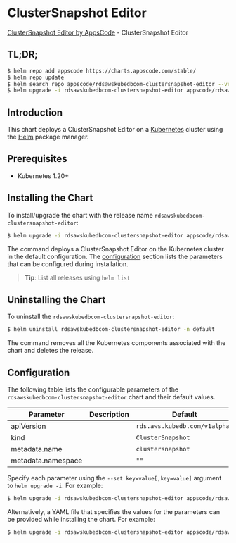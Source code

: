 # ClusterSnapshot Editor

[ClusterSnapshot Editor by AppsCode](https://appscode.com) - ClusterSnapshot Editor

## TL;DR;

```bash
$ helm repo add appscode https://charts.appscode.com/stable/
$ helm repo update
$ helm search repo appscode/rdsawskubedbcom-clustersnapshot-editor --version=v0.14.0
$ helm upgrade -i rdsawskubedbcom-clustersnapshot-editor appscode/rdsawskubedbcom-clustersnapshot-editor -n default --create-namespace --version=v0.14.0
```

## Introduction

This chart deploys a ClusterSnapshot Editor on a [Kubernetes](http://kubernetes.io) cluster using the [Helm](https://helm.sh) package manager.

## Prerequisites

- Kubernetes 1.20+

## Installing the Chart

To install/upgrade the chart with the release name `rdsawskubedbcom-clustersnapshot-editor`:

```bash
$ helm upgrade -i rdsawskubedbcom-clustersnapshot-editor appscode/rdsawskubedbcom-clustersnapshot-editor -n default --create-namespace --version=v0.14.0
```

The command deploys a ClusterSnapshot Editor on the Kubernetes cluster in the default configuration. The [configuration](#configuration) section lists the parameters that can be configured during installation.

> **Tip**: List all releases using `helm list`

## Uninstalling the Chart

To uninstall the `rdsawskubedbcom-clustersnapshot-editor`:

```bash
$ helm uninstall rdsawskubedbcom-clustersnapshot-editor -n default
```

The command removes all the Kubernetes components associated with the chart and deletes the release.

## Configuration

The following table lists the configurable parameters of the `rdsawskubedbcom-clustersnapshot-editor` chart and their default values.

|     Parameter      | Description |                 Default                  |
|--------------------|-------------|------------------------------------------|
| apiVersion         |             | <code>rds.aws.kubedb.com/v1alpha1</code> |
| kind               |             | <code>ClusterSnapshot</code>             |
| metadata.name      |             | <code>clustersnapshot</code>             |
| metadata.namespace |             | <code>""</code>                          |


Specify each parameter using the `--set key=value[,key=value]` argument to `helm upgrade -i`. For example:

```bash
$ helm upgrade -i rdsawskubedbcom-clustersnapshot-editor appscode/rdsawskubedbcom-clustersnapshot-editor -n default --create-namespace --version=v0.14.0 --set apiVersion=rds.aws.kubedb.com/v1alpha1
```

Alternatively, a YAML file that specifies the values for the parameters can be provided while
installing the chart. For example:

```bash
$ helm upgrade -i rdsawskubedbcom-clustersnapshot-editor appscode/rdsawskubedbcom-clustersnapshot-editor -n default --create-namespace --version=v0.14.0 --values values.yaml
```
